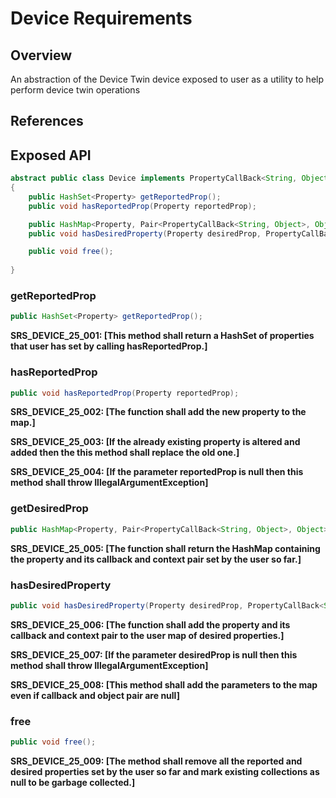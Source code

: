 # Device Requirements

## Overview

An abstraction of the Device Twin device exposed to user as a utility to help perform device twin operations

## References

## Exposed API

```java
abstract public class Device implements PropertyCallBack<String, Object>
{    
    public HashSet<Property> getReportedProp();
    public void hasReportedProp(Property reportedProp);

    public HashMap<Property, Pair<PropertyCallBack<String, Object>, Object>> getDesiredProp();    
    public void hasDesiredProperty(Property desiredProp, PropertyCallBack<String, Object> desiredPropCallBack, Object desiredPropCallBackContext);

    public void free();   
    
}
```


### getReportedProp

```java
public HashSet<Property> getReportedProp();
```

**SRS_DEVICE_25_001: [**This method shall return a HashSet of properties that user has set by calling hasReportedProp.**]**


### hasReportedProp

```java
public void hasReportedProp(Property reportedProp);
```

**SRS_DEVICE_25_002: [**The function shall add the new property to the map.**]**

**SRS_DEVICE_25_003: [**If the already existing property is altered and added then the this method shall replace the old one.**]**

**SRS_DEVICE_25_004: [**If the parameter reportedProp is null then this method shall throw IllegalArgumentException**]**


### getDesiredProp

```java
public HashMap<Property, Pair<PropertyCallBack<String, Object>, Object>> getDesiredProp();   
```

**SRS_DEVICE_25_005: [**The function shall return the HashMap containing the property and its callback and context pair set by the user so far.**]**


### hasDesiredProperty

```java
public void hasDesiredProperty(Property desiredProp, PropertyCallBack<String, Object> desiredPropCallBack, Object desiredPropCallBackContext);
```

**SRS_DEVICE_25_006: [**The function shall add the property and its callback and context pair to the user map of desired properties.**]**

**SRS_DEVICE_25_007: [**If the parameter desiredProp is null then this method shall throw IllegalArgumentException**]**

**SRS_DEVICE_25_008: [**This method shall add the parameters to the map even if callback and object pair are null**]**

### free

```java
public void free();
```

**SRS_DEVICE_25_009: [**The method shall remove all the reported and desired properties set by the user so far and mark existing collections as null to be garbage collected.**]**

